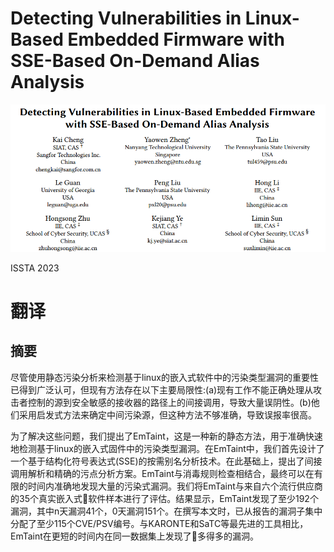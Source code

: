 # Detecting Vulnerabilities in Linux-Based Embedded Firmware with SSE-Based On-Demand Alias Analysis

![](images/Pasted%20image%2020231018111655.png)

ISSTA 2023

# 翻译
## 摘要
尽管使用静态污染分析来检测基于linux的嵌入式软件中的污染类型漏洞的重要性已得到广泛认可，但现有方法存在以下主要局限性:(a)现有工作不能正确处理从攻击者控制的源到安全敏感的接收器的路径上的间接调用，导致大量误阴性。(b)他们采用启发式方法来确定中间污染源，但这种方法不够准确，导致误报率很高。

为了解决这些问题，我们提出了EmTaint，这是一种新的静态方法，用于准确快速地检测基于linux的嵌入式固件中的污染类型漏洞。在EmTaint中，我们首先设计了一个基于结构化符号表达式(SSE)的按需别名分析技术。在此基础上，提出了间接调用解析和精确的污点分析方案。EmTaint与消毒规则检查相结合，最终可以在有限的时间内准确地发现大量的污染式漏洞。我们将EmTaint与来自六个流行供应商的35个真实嵌入式软件样本进行了评估。结果显示，EmTaint发现了至少192个漏洞，其中n天漏洞41个，0天漏洞151个。在撰写本文时，已从报告的漏洞子集中分配了至少115个CVE/PSV编号。与KARONTE和SaTC等最先进的工具相比，EmTaint在更短的时间内在同一数据集上发现了多得多的漏洞。

